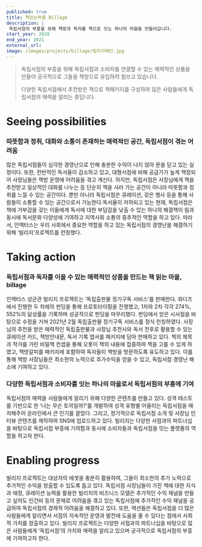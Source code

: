 ```yaml
---
published: true
title: 책읽는마을 Billage
description: |
 독립서점의 부흥을 위해 책방과 독자를 책으로 잇는 하나의 마을을 만들어갑니다.
start_year: 2020
end_year: 2021
external_url:
image: /images/projects/billage/빌리지메인.jpg
---
```


>독립서점의 부흥을 위해 독립서점과 소비자를 연결할 수 있는 매력적인 상품을 만들어 궁극적으로 그들을 책방으로 유입하려 힘쓰고 있습니다.
>
>다양한 독립서점에서 추천받은 책으로 책패키지를 구성하여 많은 사람들에게 독립서점의 매력을 알리는 중입니다.



# Seeing possibilities

### 따뜻함과 정취, 대화와 소통이 존재하는 매력적인 공간, 독립서점이 겪는 어려움

많은 독립서점들이 심각한 경영난으로 인해 충분한 수익이 나지 않아 문을 닫고 있는 실정이다. 또한, 전반적인 독서율이 감소하고 있고, 대형서점에 비해 공급가가 높게 책정되어 사장님들은 책방 운영에 어려움을 겪고 계신다. 하지만, 독립서점은 사장님에게 책을 추천받고 일상적인 대화를 나누는 등 단순히 책을 사러 가는 공간이 아니라 따뜻함과 정취를 느낄 수 있는 공간이다. 뿐만 아니라 독립서점은 큐레이션, 갖은 행사 등을 통해 사람들이 소통할 수 있는 공간으로서 기능한다.독서율이 저하되고 있는 현재, 독립서점은 책에 거부감을 갖는 이들에게 독서에 대한 부담감을 낮출 수 있는 하나의 해결책이 됨과 동시에 독서문화 다양성에 기여하고 지역사회 소통의 중추적인 역할을 하고 있다. 따라서, 인액터스는 우리 사회에서 중요한 역할을 하고 있는 독립서점의 경영난을 해결하기 위해 ‘빌리지’프로젝트를 런칭했다. 

# Taking action

### 독립서점과 독자를 이을 수 있는 매력적인 상품을 만드는 책 읽는 마을, billage

인액터스 성균관 빌리지 프로젝트는 ‘독립출판물 정기구독 서비스’를 판매한다.
와디즈에서 진행한 두 차례의 펀딩을 통해 프로토타이핑을 진행했고, 1차와 2차 각각 274%, 552%의 달성률을 기록하며 성공적으로 펀딩을 마무리했다.
펀딩에서 얻은 시사점을 바탕으로 수정을 거쳐 2021년 2월 독립출판물 정기구독 서비스를 정식 런칭하였다. 
사장님의 추천을 받은 매력적인 독립출판물과 사장님 추천사와 독서 전후로 활용할 수 있는 큐레이션 카드, 책방안내문, 독서 기록 엽서를 패키지에 담아 판매하고 있다. 
책의 제목과 작가를 가린 비밀책 컨셉을 통해 오롯이 책의 내용에 집중하여 책을 고를 수 있게 하였고, 
책방갈피를 패키지에 포함하여 독자들이 책방을 방문하도록 유도하고 있다. 
이를 통해 책방 사장님들은 최소한의 노력으로 추가수익을 얻을 수 있고, 독립서점 경영난 해소에 기여하고 있다.


### 다양한 독립서점과 소비자를 잇는 하나의 마을로서 독립서점의 부흥에 기여

독립서점의 매력을 사람들에게 알리기 위해 다양한 콘텐츠를 만들고 있다.
성격 테스트를 기반으로 한 ‘나는 무슨 토끼일까?’를 개발하여 성격 유형별 어울리는 독립서점을 매치해주어 온라인에서 큰 인기를 끌었다.
그리고, 정기적으로 독립서점 소개 및 사장님 인터뷰 콘텐츠를 제작하여 SNS에 업로드하고 있다.
빌리지는 다양한 서점과의 파트너십을 바탕으로 독립서점 부흥에 기여함과 동시에 소비자들과 독립서점을 잇는 플랫폼의 역할을 하고자 한다.

# Enabling progress

빌리지 프로젝트는 대상자의 에셋을 충분히 활용하여, 그들이 최소한의 추가 노력으로 추가적인 수익을 창출할 수 있도록 돕고 있다. 독립서점 사장님들이 가진 책에 대한 지식과 애정, 큐레이션 능력을 활용한 빌리지의 비즈니스 모델은 추가적인 수익 채널을 만들고 싶어도 인건비 등의 문제로 어려움을 겪고 있는 독립서점에 추가적인 수익 채널을 공급하여 독립서점의 경제적 어려움을 해결하고 있다. 또한, 액션들은 독립서점을 더 많은 사람들에게 알리면서 서점의 지속적인 운영과 발전에 도움을 줄 수 있다는 점에서 사회적 가치를 창출하고 있다. 빌리지 프로젝트는 다양한 서점과의 파트너십을 바탕으로 많은 사람들에게 ‘독립서점’의 가치와 매력을 알리고 있으며 궁극적으로 독립서점의 부흥에 기여하고자 한다. 
